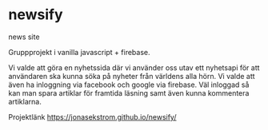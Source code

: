 # newsify
news site

Gruppprojekt i vanilla javascript + firebase. 

Vi valde att göra en nyhetssida där vi använder oss utav ett nyhetsapi för att användaren ska kunna söka på nyheter från världens alla hörn.
Vi valde att även ha inloggning via facebook och google via firebase. Väl inloggad så kan man spara artiklar för framtida läsning samt även kunna kommentera artiklarna. 

Projektlänk https://jonasekstrom.github.io/newsify/
